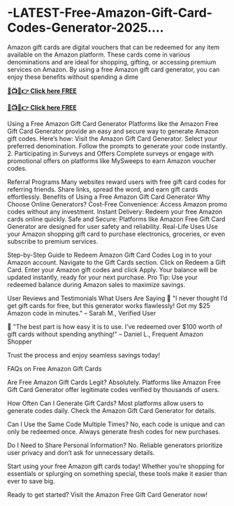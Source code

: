 # -LATEST-Free-Amazon-Gift-Card-Codes-Generator-2025....
Amazon gift cards are digital vouchers that can be redeemed for any item available on the Amazon platform. These cards come in various denominations and are ideal for shopping, gifting, or accessing premium services on Amazon. By using a free Amazon gift card generator, you can enjoy these benefits without spending a dime

 **[🔴📺📱👉 Click here FREE](https://cpa009.xyz/amazon/)**

**[🔴📺📱👉 Click here FREE](https://cpa009.xyz/amazon/)**

Using a Free Amazon Gift Card Generator Platforms like the Amazon Free Gift Card Generator provide an easy and secure way to generate Amazon gift codes. Here’s how: Visit the Amazon Gift Card Generator. Select your preferred denomination. Follow the prompts to generate your code instantly. 2. Participating in Surveys and Offers Complete surveys or engage with promotional offers on platforms like MySweeps to earn Amazon voucher codes.

Referral Programs Many websites reward users with free gift card codes for referring friends. Share links, spread the word, and earn gift cards effortlessly. Benefits of Using a Free Amazon Gift Card Generator Why Choose Online Generators? Cost-Free Convenience: Access Amazon promo codes without any investment. Instant Delivery: Redeem your free Amazon cards online quickly. Safe and Secure: Platforms like Amazon Free Gift Card Generator are designed for user safety and reliability. Real-Life Uses Use your Amazon shopping gift card to purchase electronics, groceries, or even subscribe to premium services.

Step-by-Step Guide to Redeem Amazon Gift Card Codes Log in to your Amazon account. Navigate to the Gift Cards section. Click on Redeem a Gift Card. Enter your Amazon gift codes and click Apply. Your balance will be updated instantly, ready for your next purchase. Pro Tip: Use your redeemed balance during Amazon sales to maximize savings.

User Reviews and Testimonials What Users Are Saying 🌟 "I never thought I’d get gift cards for free, but this generator works flawlessly! Got my $25 Amazon code in minutes." – Sarah M., Verified User

🌟 "The best part is how easy it is to use. I’ve redeemed over $100 worth of gift cards without spending anything!" – Daniel L., Frequent Amazon Shopper

Trust the process and enjoy seamless savings today!

FAQs on Free Amazon Gift Cards

Are Free Amazon Gift Cards Legit? Absolutely. Platforms like Amazon Free Gift Card Generator offer legitimate codes verified by thousands of users.

How Often Can I Generate Gift Cards? Most platforms allow users to generate codes daily. Check the Amazon Gift Card Generator for details.

Can I Use the Same Code Multiple Times? No, each code is unique and can only be redeemed once. Always generate fresh codes for new purchases.

Do I Need to Share Personal Information? No. Reliable generators prioritize user privacy and don’t ask for unnecessary details.

Start using your free Amazon gift cards today! Whether you’re shopping for essentials or splurging on something special, these tools make it easier than ever to save big.

Ready to get started? Visit the Amazon Free Gift Card Generator now!
